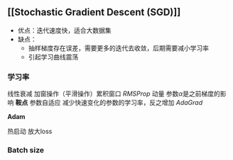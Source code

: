 ## [[Stochastic Gradient Descent (SGD)]]
+ 优点：迭代速度快，适合大数据集
+ 缺点：
	+ 抽样梯度存在误差，需要更多的迭代去收敛，后期需要减小学习率
	+ 引起学习曲线震荡
### 学习率
线性衰减
加窗操作（平滑操作）累积窗口 *RMSProp*
动量
	参数$\alpha$是之前梯度的影响
**鞍点**
参数自适应
	减少快速变化的参数的学习率，反之增加 *AdaGrad*

**Adam**

热启动
放大loss


### Batch size
